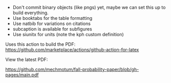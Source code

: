 - Don't commit binary objects (like pngs) yet, maybe we can set this up to
  build everything.
- Use booktabs for the table formatting
- Use natbib for variations on citations
- subcaption is available for subfigures
- Use siunitx for units (note the kph custom definition)

Uses this action to build the PDF: https://github.com/marketplace/actions/github-action-for-latex

View the latest PDF:

https://github.com/mechmotum/fall-probability-paper/blob/gh-pages/main.pdf
